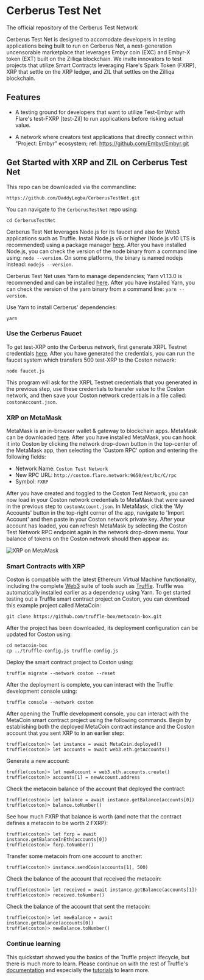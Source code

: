 # Cerberus Test Net

The official repository of the Cerberus Test Network

Cerberus Test Net is designed to accomodate developers in testing applications being built to run on Cerberus Net, a next-generation uncensorable marketplace that leverages Embyr coin (EXC) and Embyr-X token (EXT) built on the Zilliqa blockchain. We invite innovators to test projects that utilize Smart Contracts leveraging Flare's Spark Token (FXRP), XRP that settle on the XRP ledger, and ZIL that settles on the Zilliqa blockchain.

## Features

- A testing ground for developers that want to utilize Test-Embyr with Flare's test-FXRP [test-Zil] to run applications before risking actual value.

- A network where creators test applications that directly connect within "Project: Embyr" ecosystem; 
ref: https://github.com/Embyr/Embyr.git  

## Get Started with XRP and ZIL on Cerberus Test Net

This repo can be downloaded via the commandline:
```
https://github.com/DaddyLegba/CerberusTestNet.git
```
You can navigate to the `CerberusTestNet` repo using:
```
cd CerberusTestNet
```

Cerberus Test Net leverages Node.js for its faucet and also for Web3 applications such as Truffle. Install Node.js v6 or higher (Node.js v10 LTS is recommended) using a package manager [here](https://nodejs.org/en/download/package-manager/). After you have installed Node.js, you can check the version of the node binary from a command line using: `node --version`. On some platforms, the binary is named nodejs instead: `nodejs --version`.

Cerberus Test Net uses Yarn to manage dependencies; Yarn v1.13.0 is recommended and can be installed [here](https://classic.yarnpkg.com/en/docs/install#mac-stable). After you have installed Yarn, you can check the version of the yarn binary from a command line: `yarn --version`.

Use Yarn to install Cerberus' dependencies:
```
yarn
```


### Use the Cerberus Faucet

To get test-XRP onto the Cerberus network, first generate XRPL Testnet credentials [here](https://xrpl.org/xrp-testnet-faucet.html). After you have generated the credentials, you can run the faucet system which transfers 500 test-XRP to the Coston network:
```
node faucet.js
```

This program will ask for the XRPL Testnet credentials that you generated in the previous step, use these credentials to transfer value to the Coston network, and then save your Coston network credentials in a file called: `costonAccount.json`. 

### XRP on MetaMask

MetaMask is an in-browser wallet & gateway to blockchain apps. MetaMask can be downloaded [here](https://metamask.io/). After you have installed MetaMask, you can hook it into Coston by clicking the network drop-down button in the top-center of the MetaMask app, then selecting the 'Custom RPC' option and entering the following fields:

- Network Name: `Coston Test Network`
- New RPC URL: `http://coston.flare.network:9650/ext/bc/C/rpc`
- Symbol: `FXRP`

After you have created and toggled to the Coston Test Network, you can now load in your Coston network credentials to MetaMask that were saved in the previous step to `costonAccount.json`. In MetaMask, click the 'My Accounts' button in the top-right corner of the app, navigate to 'Import Account' and then paste in your Coston network private key. After your account has loaded, you can refresh MetaMask by selecting the Coston Test Network RPC endpoint again in the network drop-down menu. Your balance of tokens on the Coston network should then appear as:

![XRP on MetaMask](https://github.com/flare-eng/coston/blob/master/costonMetaMask.png)

### Smart Contracts with XRP

Coston is compatible with the latest Ethereum Virtual Machine functionality, including the complete [Web3](https://web3js.readthedocs.io/en/v1.2.7/) suite of tools such as [Truffle](https://www.trufflesuite.com/truffle). Truffle was automatically installed earlier as a dependency using Yarn. To get started testing out a Truffle smart contract project on Coston, you can download this example project called MetaCoin:

```
git clone https://github.com/truffle-box/metacoin-box.git
```
After the project has been downloaded, its deployment configuration can be updated for Coston using:
```
cd metacoin-box
cp ../truffle-config.js truffle-config.js
```
Deploy the smart contract project to Coston using:
```
truffle migrate --network coston --reset
```
After the deployment is complete, you can interact with the Truffle development console using:
```
truffle console --network coston
```
After opening the Truffle development console, you can interact with the MetaCoin smart contract project using the following commands. Begin by establishing both the deployed MetaCoin contract instance and the Coston account that you sent XRP to in an earlier step:
```
truffle(coston)> let instance = await MetaCoin.deployed()
truffle(coston)> let accounts = await web3.eth.getAccounts()
```
Generate a new account:
```
truffle(coston)> let newAccount = web3.eth.accounts.create()
truffle(coston)> accounts[1] = newAccount.address
```
Check the metacoin balance of the account that deployed the contract:
```
truffle(coston)> let balance = await instance.getBalance(accounts[0])
truffle(coston)> balance.toNumber()
```
See how much FXRP that balance is worth (and note that the contract defines a metacoin to be worth 2 FXRP):
```
truffle(coston)> let fxrp = await instance.getBalanceInEth(accounts[0])
truffle(coston)> fxrp.toNumber()
```
Transfer some metacoin from one account to another:
```
truffle(coston)> instance.sendCoin(accounts[1], 500)
```
Check the balance of the account that received the metacoin:
```
truffle(coston)> let received = await instance.getBalance(accounts[1])
truffle(coston)> received.toNumber()
```
Check the balance of the account that sent the metacoin:
```
truffle(coston)> let newBalance = await instance.getBalance(accounts[0])
truffle(coston)> newBalance.toNumber()
```

### Continue learning
This quickstart showed you the basics of the Truffle project lifecycle, but there is much more to learn. Please continue on with the rest of Truffle's [documentation](https://www.trufflesuite.com/docs) and especially the [tutorials](https://www.trufflesuite.com/tutorials) to learn more.

